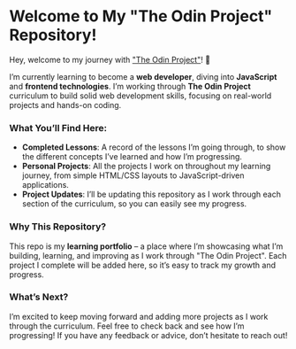 # Welcome to My "The Odin Project" Repository!

Hey, welcome to my journey with ["The Odin Project"](https://github.com/TheOdinProject)! 🚀

I’m currently learning to become a **web developer**, diving into **JavaScript** and **frontend technologies**. I’m working through **The Odin Project** curriculum to build solid web development skills, focusing on real-world projects and hands-on coding.

### What You’ll Find Here:
- **Completed Lessons**: A record of the lessons I’m going through, to show the different concepts I’ve learned and how I’m progressing.
- **Personal Projects**: All the projects I work on throughout my learning journey, from simple HTML/CSS layouts to JavaScript-driven applications.
- **Project Updates**: I’ll be updating this repository as I work through each section of the curriculum, so you can easily see my progress.

### Why This Repository?
This repo is my **learning portfolio** – a place where I’m showcasing what I’m building, learning, and improving as I work through "The Odin Project". Each project I complete will be added here, so it’s easy to track my growth and progress.

### What’s Next?
I’m excited to keep moving forward and adding more projects as I work through the curriculum. Feel free to check back and see how I’m progressing! If you have any feedback or advice, don’t hesitate to reach out!

